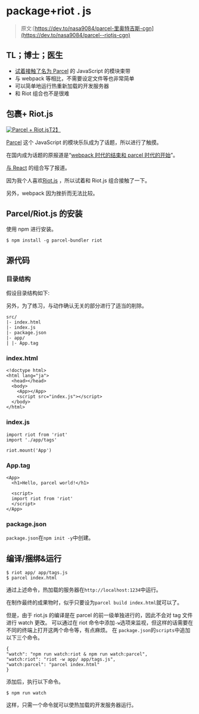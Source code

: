 # package+riot . js

> 原文:[https://dev.to/nasa9084/parcel-里奥特吉斯-cgn](https://dev.to/nasa9084/parcel--riotjs-cgn)

## TL；博士；医生

*   [试着接触了名为 Parcel](https://parceljs.org/) 的 JavaScript 的模块束带
*   与 webpack 等相比，不需要设定文件等也非常简单
*   可以简单地运行热重新加载的开发服务器
*   和 Riot 组合也不是很难

## [](#parcel-riotjs)包裹+ Riot.js

[![Parcel + Riot.js](../Images/1389735e47139fd2422316d8935f60e8.png)T2】](https://res.cloudinary.com/practicaldev/image/fetch/s--lKqpRp5h--/c_limit%2Cf_auto%2Cfl_progressive%2Cq_auto%2Cw_880/https://blog.web-apps.tech/content/images/2017/12/parcel.png)

[Parcel](https://parceljs.org/) 这个 JavaScript 的模块乐队成为了话题，所以进行了触摸。

在国内成为话题的原报道是“[webpack 时代的结束和 parcel 时代的开始](https://qiita.com/bitrinjani/items/b08876e0a2618745f54a)”。

[与 React](https://reactjs.org/) 的组合写了报道。

因为我个人喜欢[Riot.js](http://riotjs.com/ja/) ，所以试着和 Riot.js 组合接触了一下。

另外，webpack 因为挫折而无法比较。

## Parcel/Riot.js 的安装

使用 npm 进行安装。

```
$ npm install -g parcel-bundler riot 
```

## [](#source-code)源代码

### 目录结构

假设目录结构如下:

另外，为了练习，与动作确认无关的部分进行了适当的削除。

```
src/
|- index.html
|- index.js
|- package.json
|- app/
| |- App.tag 
```

### index.html

```
<!doctype html>
<html lang="ja">
  <head></head>
  <body>
    <App></App>
    <script src="index.js"></script>
  </body>
</html> 
```

### [](#indexjs)index.js

```
import riot from 'riot'
import './app/tags'

riot.mount('App') 
```

### [](#apptag)App.tag

```
<App>
  <h1>Hello, parcel world!</h1>

  <script>
  import riot from 'riot' 
  </script>
</App> 
```

### [](#packagejson)package.json

`package.json`在`npm init -y`中创建。

## [](#compilebundle-amp-run)编译/捆绑&运行

```
$ riot app/ app/tags.js
$ parcel index.html 
```

通过上述命令，热加载的服务器在`http://localhost:1234`中运行。

在制作最终的成果物时，似乎只要设为`parcel build index.html`就可以了。

但是，由于 riot.js 的编译是在 parcel 的前一级单独进行的，因此不会对 tag 文件进行 watch 更改。 可以通过在 riot 命令中添加`-w`选项来监视，但这样的话需要在不同的终端上打开这两个命令等，有点麻烦。
在
`package.json`的`scripts`中追加以下三个命令。

```
{
"watch": "npm run watch:riot & npm run watch:parcel",
"watch:riot": "riot -w app/ app/tags.js",
"watch:parcel": "parcel index.html"
} 
```

添加后，执行以下命令。

```
$ npm run watch 
```

这样，只需一个命令就可以使热加载的开发服务器运行。